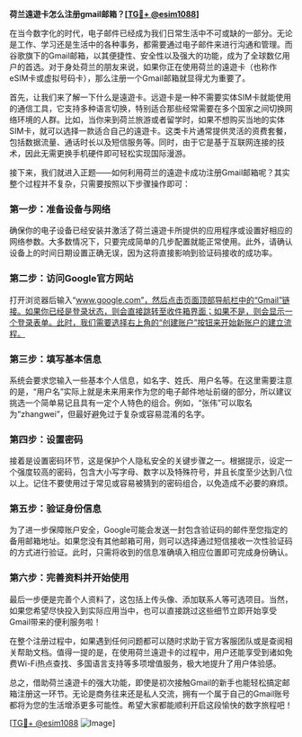 **荷兰遠遊卡怎么注册gmail邮箱？[[TG💪+ @esim1088](https://t.me/s/esim1088)]**

在当今数字化的时代，电子邮件已经成为我们日常生活中不可或缺的一部分。无论是工作、学习还是生活中的各种事务，都需要通过电子邮件来进行沟通和管理。而谷歌旗下的Gmail邮箱，以其便捷性、安全性以及强大的功能，成为了全球数亿用户的首选。对于身处荷兰的朋友来说，如果你正在使用荷兰的遠遊卡（也称作eSIM卡或虚拟号码卡），那么注册一个Gmail邮箱就显得尤为重要了。

首先，让我们来了解一下什么是遠遊卡。远遊卡是一种不需要实体SIM卡就能使用的通信工具，它支持多种语言切换，特别适合那些经常需要在多个国家之间切换网络环境的人群。比如，当你来到荷兰旅游或者留学时，如果不想购买当地的实体SIM卡，就可以选择一款适合自己的遠遊卡。这类卡片通常提供灵活的资费套餐，包括数据流量、通话时长以及短信服务等。同时，由于它是基于互联网连接的技术，因此无需更换手机硬件即可轻松实现国际漫游。

接下来，我们就进入正题——如何利用荷兰的遠遊卡成功注册Gmail邮箱呢？其实整个过程并不复杂，只需要按照以下步骤操作即可：

### 第一步：准备设备与网络

确保你的电子设备已经安装并激活了荷兰遠遊卡所提供的应用程序或设置好相应的网络参数。大多数情况下，只要完成简单的几步配置就能正常使用。此外，请确认设备上的时间日期设置正确无误，因为这将直接影响到验证码接收的成功率。

### 第二步：访问Google官方网站

打开浏览器后输入“www.google.com”，然后点击页面顶部导航栏中的“Gmail”链接。如果你已经是登录状态，则会直接跳转至收件箱界面；如果不是，则会显示一个登录表单。此时，我们需要选择右上角的“创建账户”按钮来开始新账户的建立流程。

### 第三步：填写基本信息

系统会要求您输入一些基本个人信息，如名字、姓氏、用户名等。在这里需要注意的是，“用户名”实际上就是未来用来作为您的电子邮件地址前缀的部分，所以建议挑选一个简单易记且具有一定个人特色的组合。例如，“张伟”可以取名为“zhangwei”，但最好避免过于复杂或容易混淆的名字。

### 第四步：设置密码

接着是设置密码环节，这是保护个人隐私安全的关键步骤之一。根据提示，设定一个强度较高的密码，包含大小写字母、数字以及特殊符号，并且长度至少达到八位以上。记住不要使用过于常见或容易被猜到的密码组合，以免造成不必要的麻烦。

### 第五步：验证身份信息

为了进一步保障账户安全，Google可能会发送一封包含验证码的邮件至您指定的备用邮箱地址。如果您没有其他邮箱可用，则可以选择通过短信接收一次性验证码的方式进行验证。此时，只需将收到的信息准确填入相应位置即可完成身份确认。

### 第六步：完善资料并开始使用

最后一步便是完善个人资料了，这包括上传头像、添加联系人等可选项目。当然，如果您希望尽快投入到实际应用当中，也可以直接跳过这些细节立即开始享受Gmail带来的便利服务啦！

在整个注册过程中，如果遇到任何问题都可以随时求助于官方客服团队或是查阅相关帮助文档。值得一提的是，在使用荷兰遠遊卡的过程中，用户还能享受到诸如免费Wi-Fi热点查找、多国语言支持等多项增值服务，极大地提升了用户体验感。

总之，借助荷兰遠遊卡的强大功能，即使是初次接触Gmail的新手也能轻松搞定邮箱注册这一环节。无论是商务往来还是私人交流，拥有一个属于自己的Gmail账号都将为您的生活增添更多可能性。希望大家都能顺利开启这段愉快的数字旅程吧！

[[TG💪+ @esim1088](https://t.me/s/esim1088) ![Image](https://i.postimg.cc/4NQfJmqS/Snipaste-2025-05-13-00-14-12.png)]